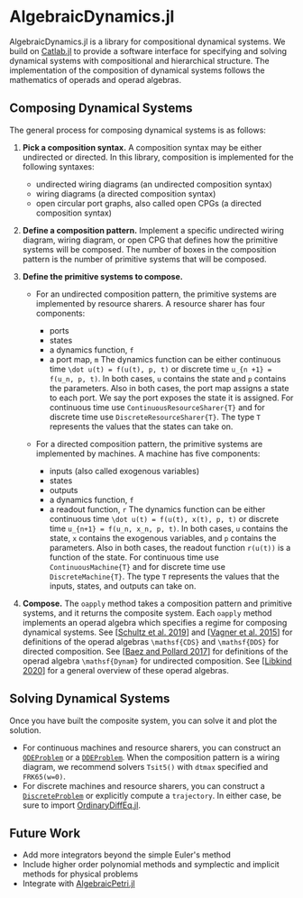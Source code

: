 # AlgebraicDynamics.jl

AlgebraicDynamics.jl is a library for compositional dynamical systems. We build on [Catlab.jl](https://algebraicjulia.github.io/Catlab.jl/dev/) to provide a software interface for specifying and solving dynamical systems with compositional and hierarchical structure. The implementation of the composition of dynamical systems follows the mathematics of operads and operad algebras.


## Composing Dynamical Systems

The general process for composing  dynamical systems is as follows:

1. __Pick a composition syntax.__ A composition syntax may be either undirected or directed. In this library, composition is implemented for the following syntaxes:
    - undirected wiring diagrams (an undirected composition syntax)
    - wiring diagrams (a directed composition syntax)
    - open circular port graphs, also called open CPGs (a directed composition syntax)

2. __Define a composition pattern.__ Implement a specific undirected wiring diagram, wiring diagram, or open CPG that defines how the primitive systems will be composed. The number of boxes in the composition pattern is the number of primitive systems that will be composed.

3. __Define the primitive systems to compose.__
   - For an undirected composition pattern, the primitive systems are implemented by resource sharers. A resource sharer has four components:
     - ports
     - states
     - a dynamics function, ``f``
     - a port map,  ``m``
     The dynamics function can be either continuous time ``\dot u(t) = f(u(t), p, t)`` or discrete time ``u_{n +1} = f(u_n, p, t)``. In both cases, ``u`` contains the state and ``p`` contains the parameters. Also in both cases, the port map assigns a state to each port. We say the port exposes the state it is assigned. For continuous time use `ContinuousResourceSharer{T}` and for discrete time use `DiscreteResourceSharer{T}`. The type `T` represents the values that the states can take on.

   - For a directed composition pattern, the primitive systems are implemented by machines. A machine has five components:
     - inputs (also called exogenous variables)
     - states
     - outputs
     - a dynamics function,  ``f``
     - a readout function,  ``r``
     The dynamics function can be either continuous time ``\dot u(t) = f(u(t), x(t), p, t)`` or discrete time ``u_{n+1} = f(u_n, x_n, p, t)``. In both cases, ``u`` contains the state, ``x`` contains the exogenous variables, and ``p`` contains the parameters. Also in both cases, the readout function ``r(u(t))`` is a function of the state. For continuous time use `ContinuousMachine{T}` and for discrete time use `DiscreteMachine{T}`. The type `T` represents the values that the inputs, states, and outputs can take on.

4. __Compose.__ The `oapply` method takes a composition pattern and  primitive systems, and it returns the composite system. Each `oapply` method implements an operad algebra which specifies a regime for composing dynamical systems. See [[Schultz et al. 2019](https://arxiv.org/abs/1609.08086)] and [[Vagner et al. 2015](https://arxiv.org/abs/1408.1598)] for definitions of the operad algebras ``\mathsf{CDS}`` and ``\mathsf{DDS}`` for directed composition. See [[Baez and Pollard 2017](https://arxiv.org/abs/1704.02051)] for definitions of the operad algebra ``\mathsf{Dynam}`` for undirected composition. See [[Libkind 2020](https://arxiv.org/abs/2007.14442)] for a general overview of these operad algebras.


## Solving Dynamical Systems

Once you have built the composite system, you can solve it and plot the solution.
- For continuous machines and resource sharers, you can construct an
  [`ODEProblem`](https://diffeq.sciml.ai/stable/tutorials/ode_example/) or a
  [`DDEProblem`](https://diffeq.sciml.ai/stable/tutorials/dde_example/).
  When the composition pattern is a wiring diagram, we recommend solvers
  `Tsit5()` with `dtmax` specified and `FRK65(w=0)`.
- For discrete machines and resource sharers, you can construct a
  [`DiscreteProblem`](https://diffeq.sciml.ai/stable/types/discrete_types/)
  or explicitly compute a `trajectory`.
In either case, be sure to import [OrdinaryDiffEq.jl](https://diffeq.sciml.ai/latest/).


## Future Work
- Add more integrators beyond the simple Euler's method
- Include higher order polynomial methods and symplectic and implicit methods for physical problems
- Integrate with [AlgebraicPetri.jl](https://algebraicjulia.github.io/AlgebraicPetri.jl/dev/)
